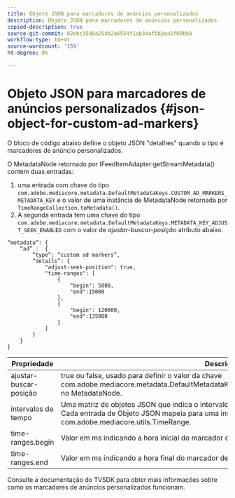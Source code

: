 ```yaml
---
title: Objeto JSON para marcadores de anúncios personalizados
description: Objeto JSON para marcadores de anúncios personalizados
copied-description: true
source-git-commit: 02ebc3548a254b2a6554f1ab34afbb3ea5f09bb8
workflow-type: tm+mt
source-wordcount: '159'
ht-degree: 0%

---
```


# Objeto JSON para marcadores de anúncios personalizados {#json-object-for-custom-ad-markers}

O bloco de código abaixo define o objeto JSON &quot;detalhes&quot; quando o tipo é marcadores de anúncio personalizados.

O MetadataNode retornado por IFeedItemAdapter:getStreamMetadata() contém duas entradas:
1. uma entrada com chave do tipo `com.adobe.mediacore.metadata.DefaultMetadataKeys.CUSTOM_AD_MARKERS_METADATA_KEY` e o valor de uma instância de MetadataNode retornada por `TimeRangeCollection.toMetadata()`.
1. A segunda entrada tem uma chave do tipo `com.adobe.mediacore.metadata.DefaultMetadataKeys.METADATA_KEY_ADJUST_SEEK_ENABLED` com o valor de *ajustar-buscar-posição* atributo abaixo.

```
“metadata”: {
    “ad” :  {
        “type”: “custom ad markers”,
        “details”: {
            "adjust-seek-position": true,
            "time-ranges": [
                {
                    "begin": 5000,
                    "end":15000
                },
                {
                    "begin": 120000,
                    "end":135000
                }
            ]
        }
    }
}
```

| Propriedade | Descrição |
|---|---|
| ajustar-buscar-posição | true ou false, usado para definir o valor da chave com.adobe.mediacore.metadata.DefaultMetadataKeys.METADATA_KEY_ADJUST_SEEK_ENABLED no MetadataNode. |
| intervalos de tempo | Uma matriz de objetos JSON que indica o intervalo de tempo para cada marcador de anúncio. Cada entrada de Objeto JSON mapeia para uma instância de com.adobe.mediacore.utils.TimeRange. |
| time-ranges.begin | Valor em ms indicando a hora inicial do marcador de anúncio. |
| time-ranges.end | Valor em ms indicando a hora final do marcador de anúncio. |

Consulte a documentação do TVSDK para obter mais informações sobre como os marcadores de anúncios personalizados funcionam.
